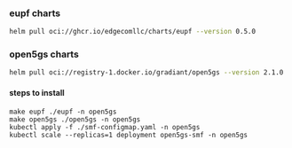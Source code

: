 ### eupf charts
```bash
helm pull oci://ghcr.io/edgecomllc/charts/eupf --version 0.5.0
```

### open5gs charts
```bash
helm pull oci://registry-1.docker.io/gradiant/open5gs --version 2.1.0
```

#### steps to install
```console
make eupf ./eupf -n open5gs
make open5gs ./open5gs -n open5gs
kubectl apply -f ./smf-configmap.yaml -n open5gs
kubectl scale --replicas=1 deployment open5gs-smf -n open5gs
```
